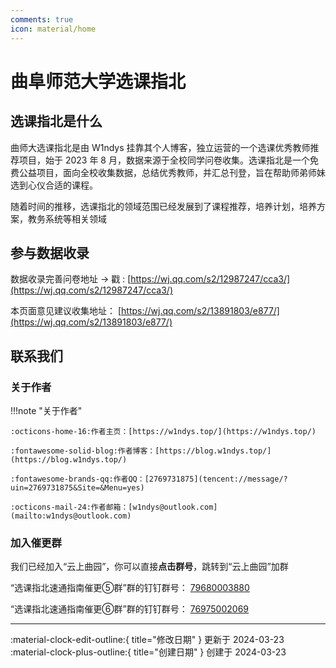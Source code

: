 ```yaml
---
comments: true
icon: material/home
---
```


# 曲阜师范大学选课指北

## 选课指北是什么

曲师大选课指北是由 W1ndys 挂靠其个人博客，独立运营的一个选课优秀教师推荐项目，始于 2023 年 8 月，数据来源于全校同学问卷收集。选课指北是一个免费公益项目，面向全校收集数据，总结优秀教师，并汇总刊登，旨在帮助师弟师妹选到心仪合适的课程。

随着时间的推移，选课指北的领域范围已经发展到了课程推荐，培养计划，培养方案，教务系统等相关领域

## 参与数据收录

数据收录完善问卷地址 → 戳 : [https://wj.qq.com/s2/12987247/cca3/](https://wj.qq.com/s2/12987247/cca3/)

本页面意见建议收集地址： [https://wj.qq.com/s2/13891803/e877/](https://wj.qq.com/s2/13891803/e877/)

## 联系我们

### 关于作者

!!!note "关于作者"

    :octicons-home-16:作者主页：[https://w1ndys.top/](https://w1ndys.top/)
    
    :fontawesome-solid-blog:作者博客：[https://blog.w1ndys.top/](https://blog.w1ndys.top/)
    
    :fontawesome-brands-qq:作者QQ：[2769731875](tencent://message/?uin=2769731875&Site=&Menu=yes)
    
    :octicons-mail-24:作者邮箱：[w1ndys@outlook.com](mailto:w1ndys@outlook.com)

### 加入催更群

我们已经加入“云上曲园”，你可以直接**点击群号**，跳转到“云上曲园”加群

“选课指北速通指南催更⑤群”群的钉钉群号： [79680003880](https://qr.dingtalk.com/action/joingroup?code=v1,k1,xuviMhEDV0O9TEv5RvSMAFSMLZHNhm3RtazUI91Ujno=&_dt_no_comment=1&origin=11?)

“选课指北速通指南催更⑥群”群的钉钉群号： [76975002069](https://www.dingtalk.com/download?action=joingroup&code=v1,k1,OlxC+G1u5Tcv+B4jhxPyXVSMLZHNhm3RgZSZjYUhDSE=&_dt_no_comment=1&origin=11?#/)

---

:material-clock-edit-outline:{ title="修改日期" } 更新于 2024-03-23
:material-clock-plus-outline:{ title="创建日期" } 创建于 2024-03-23
